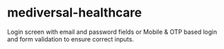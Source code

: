 # mediversal-healthcare
Login screen with email and password fields or Mobile &amp; OTP  based login and form validation to ensure correct inputs.
